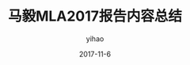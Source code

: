 ---
layout:     post
title:      马毅MLA2017报告内容总结
# subtitle:   
date:       2017-11-6
author:     yihao
header-img: img/2017-11-6-header.png
catalog: 	 true
category: private 
tags:
    - Machine Learning 
    - Deep Learning
---